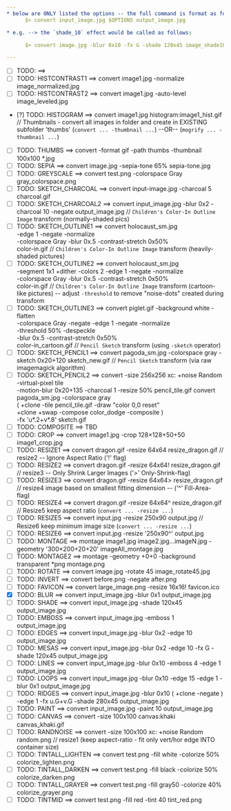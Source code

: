 ```yaml
---
* below are ONLY listed the options -- the full command is format as follows:
      $> convert input_image.jpg $OPTIONS output_image.jpg

* e.g. --> the `shade_10` effect would be called as follows:

      $> convert image.jpg -blur 0x10 -fx G -shade 120x45 image_shade10.jpg

---
```

* [ ] TODO:  ==>
* [ ] TODO: HISTCONTRAST1 ==> convert image1.jpg  -normalize  image_normalized.jpg
* [ ] TODO: HISTCONTRAST2 ==> convert image1.jpg  -auto-level  image_leveled.jpg
* [?] TODO: HISTOGRAM ==> convert image1.jpg histogram:image1_hist.gif
  // Thumbnails - convert all images in folder and create in EXISTING subfolder 'thumbs' (`convert ... -thumbnail ...`) --OR--  (`mogrify ... -thumbnail ...`)
* [ ] TODO: THUMBS ==> convert -format gif -path thumbs -thumbnail 100x100 *.jpg
* [ ] TODO: SEPIA ==> convert image.jpg -sepia-tone 65% sepia-tone.jpg
* [ ] TODO: GREYSCALE ==> convert test.png -colorspace Gray gray_colorspace.png
* [ ] TODO: SKETCH_CHARCOAL ==> convert input-image.jpg -charcoal 5 charcoal.gif
* [ ] TODO: SKETCH_CHARCOAL2 ==> convert input_image.jpg -blur 0x2 -charcoal 10 -negate output_image.jpg
  // `Children's Color-In Outline Image` transform (normally-shaded pics)
* [ ] TODO: SKETCH_OUTLINE1 ==> convert holocaust_sm.jpg \
                            -edge 1 -negate -normalize \
                            -colorspace Gray -blur 0x.5 -contrast-stretch 0x50% \
                            color-in.gif
  // `Children's Color-In Outline Image` transform (heavily-shaded pictures)
* [ ] TODO: SKETCH_OUTLINE2 ==> convert holocaust_sm.jpg \
                            -segment 1x1 +dither -colors 2 -edge 1 -negate -normalize \
                            -colorspace Gray -blur 0x.5 -contrast-stretch 0x50% \
                            color-in.gif
  // `Children's Color-In Outline Image` transform (cartoon-like pictures) -- adjust `-threshold` to remove "noise-dots" created during transform
* [ ] TODO: SKETCH_OUTLINE3 ==> convert piglet.gif -background white -flatten \
                            -colorspace Gray -negate -edge 1 -negate -normalize \
                            -threshold 50% -despeckle \
                            -blur 0x.5 -contrast-stretch 0x50% \
                            color-in_cartoon.gif
  // `Pencil Sketch` transform (using `-sketch` operator)
* [ ] TODO: SKETCH_PENCIL1 ==> convert pagoda_sm.jpg -colorspace gray -sketch 0x20+120 sketch_new.gif
  // `Pencil Sketch` transform (via raw imagemagick algorithm)
* [ ] TODO: SKETCH_PENCIL2 ==> convert -size 256x256 xc:  +noise Random  -virtual-pixel tile \
                            -motion-blur 0x20+135 -charcoal 1 -resize 50% pencil_tile.gif
                        convert pagoda_sm.jpg -colorspace gray \
                            \( +clone -tile pencil_tile.gif -draw "color 0,0 reset" \
                            +clone +swap -compose color_dodge -composite \) \
                            -fx 'u*.2+v*.8' sketch.gif
* [ ] TODO: COMPOSITE ==> TBD
* [ ] TODO: CROP ==> convert image1.jpg -crop 128×128+50+50 image1_crop.jpg
* [ ] TODO: RESIZE1 ==> convert dragon.gif -resize 64x64  resize_dragon.gif
  // resize2 -- Ignore Aspect Ratio ('!' flag)
* [ ] TODO: RESIZE2 ==> convert dragon.gif -resize 64x64\! resize_dragon.gif
  // resize3 -- Only Shrink Larger Images ('>' Only-Shrink-flag)
* [ ] TODO: RESIZE3 ==> convert dragon.gif -resize 64x64\> resize_dragon.gif
  // resize4 image based on smallest fitting dimension --  ('^' Fill-Area-flag)
* [ ] TODO: RESIZE4 ==> convert dragon.gif -resize 64x64^ resize_dragon.gif
  // Resize5 keep aspect ratio (`convert ... -resize ...`)
* [ ] TODO: RESIZE5 ==> convert input.jpg -resize 250x90 output.jpg
  // Resize6 keep minimum image size (`convert ... -resize ...`)
* [ ] TODO: RESIZE6 ==> convert input.jpg -resize '250x90^' output.jpg
* [ ] TODO: MONTAGE ==> montage image1.jpg image2.jpg...imageN.jpg -geometry '300×200+20+20' imageAll_montage.jpg
* [ ] TODO: MONTAGE2 ==> montage -geometry +0+0 -background transparent *png montage.png
* [ ] TODO: ROTATE ==> convert image.jpg -rotate 45 image_rotate45.jpg
* [ ] TODO: INVERT ==> convert before.png -negate after.png
* [ ] TODO: FAVICON ==> convert large_image.png -resize 16x16! favicon.ico
* [X] TODO: BLUR ==> convert input_image.jpg -blur 0x1 output_image.jpg
* [ ] TODO: SHADE ==> convert input_image.jpg -shade 120x45 output_image.jpg
* [ ] TODO: EMBOSS ==> convert input_image.jpg -emboss 1 output_image.jpg
* [ ] TODO: EDGES ==> convert input_image.jpg -blur 0x2  -edge 10 output_image.jpg
* [ ] TODO: MESAS ==> convert input_image.jpg -blur 0x2  -edge 10 -fx G -shade 120x45 output_image.jpg
* [ ] TODO: LINES ==> convert input_image.jpg -blur 0x10 -emboss 4 -edge 1 output_image.jpg
* [ ] TODO: LOOPS ==> convert input_image.jpg -blur 0x10 -edge 15  -edge 1  -blur 0x1 output_image.jpg
* [ ] TODO: RIDGES ==> convert input_image.jpg -blur 0x10 \( +clone -negate \) -edge 1 -fx u.G+v.G -shade 280x45 output_image.jpg
* [ ] TODO: PAINT ==> convert input_image.jpg -paint 10 output_image.jpg
* [ ] TODO: CANVAS ==> convert -size 100x100 canvas:khaki  canvas_khaki.gif
* [ ] TODO: RANDNOISE ==> convert -size 100x100 xc: +noise Random random.png
  // resize1 (keep aspect-ratio - fit only vert/hor edge INTO container size)
* [ ] TODO: TINTALL_LIGHTEN ==> convert test.png -fill white -colorize 50% colorize_lighten.png
* [ ] TODO: TINTALL_DARKEN ==> convert test.png -fill black -colorize 50% colorize_darken.png
* [ ] TODO: TINTALL_GRAYER ==> convert test.png -fill gray50 -colorize 40% colorize_grayer.png
* [ ] TODO: TINTMID ==> convert test.png -fill red -tint 40 tint_red.png
